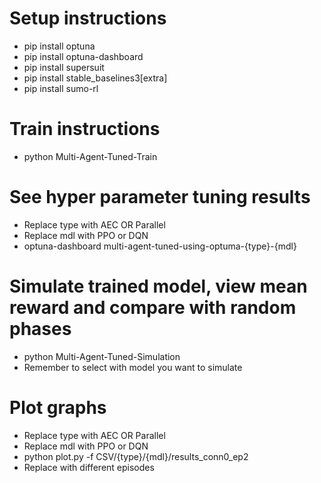 # Setup instructions
- pip install optuna
- pip install optuna-dashboard
- pip install supersuit
- pip install stable_baselines3[extra]
- pip install sumo-rl

# Train instructions
- python Multi-Agent-Tuned-Train

# See hyper parameter tuning results
- Replace type with AEC OR Parallel
- Replace mdl with PPO or DQN
- optuna-dashboard multi-agent-tuned-using-optuma-{type}-{mdl}

# Simulate trained model, view mean reward and compare with random phases
- python Multi-Agent-Tuned-Simulation
- Remember to select with model you want to simulate

# Plot graphs
- Replace type with AEC OR Parallel
- Replace mdl with PPO or DQN
- python plot.py -f CSV/{type}/{mdl}/results_conn0_ep2
- Replace with different episodes